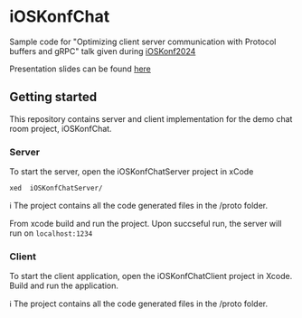 # iOSKonfChat
Sample code for "Optimizing client server communication with Protocol buffers and gRPC" talk given during [iOSKonf2024](https://www.ioskonf.mk)

Presentation slides can be found [here](https://github.com/denicija/iOSKonfChat/files/15306089/iOSKonf-gRPC.pdf)

## Getting started
This repository contains server and client implementation for the demo chat room project, iOSKonfChat.


### Server
To start the server, open the iOSKonfChatServer project in xCode 
```
xed  iOSKonfChatServer/
```
ℹ️ The project contains all the code generated files in the /proto folder.

From xcode build and run the project.
Upon succseful run, the server will run on `localhost:1234`

### Client
To start the client application, open the iOSKonfChatClient project in Xcode.
Build and run the application.

ℹ️ The project contains all the code generated files in the /proto folder.

